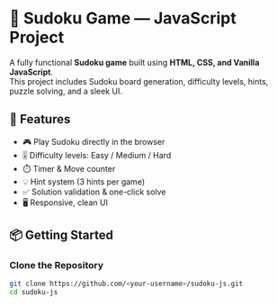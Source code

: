 # 🧩 Sudoku Game — JavaScript Project

A fully functional **Sudoku game** built using **HTML, CSS, and Vanilla JavaScript**.  
This project includes Sudoku board generation, difficulty levels, hints, puzzle solving, and a sleek UI.

## 🚀 Features
- 🎮 Play Sudoku directly in the browser
- 🎚️ Difficulty levels: Easy / Medium / Hard
- ⏱️ Timer & Move counter
- 💡 Hint system (3 hints per game)
- ✅ Solution validation & one-click solve
- 🖥️ Responsive, clean UI

## 📦 Getting Started

### **Clone the Repository**
```bash
git clone https://github.com/<your-username>/sudoku-js.git
cd sudoku-js
